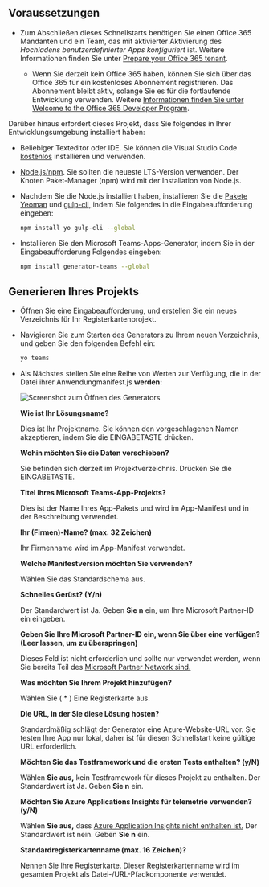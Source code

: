 ## <a name="prerequisites"></a>Voraussetzungen

- Zum Abschließen dieses Schnellstarts benötigen Sie einen Office 365 Mandanten und ein Team, das mit aktivierter Aktivierung des *Hochladens benutzerdefinierter Apps konfiguriert* ist. Weitere Informationen finden Sie unter [Prepare your Office 365 tenant](~/concepts/build-and-test/prepare-your-o365-tenant.md).

  - Wenn Sie derzeit kein Office 365 haben, können Sie sich über das Office 365 für ein kostenloses Abonnement registrieren. Das Abonnement bleibt aktiv, solange Sie es für die fortlaufende Entwicklung verwenden. Weitere [Informationen finden Sie unter Welcome to the Office 365 Developer Program](/office/developer-program/microsoft-365-developer-program).

Darüber hinaus erfordert dieses Projekt, dass Sie folgendes in Ihrer Entwicklungsumgebung installiert haben:

- Beliebiger Texteditor oder IDE. Sie können die Visual Studio Code [kostenlos](https://code.visualstudio.com/download) installieren und verwenden.

- [Node.js/npm](https://nodejs.org/en/). Sie sollten die neueste LTS-Version verwenden. Der Knoten Paket-Manager (npm) wird mit der Installation von Node.js.

- Nachdem Sie die Node.js installiert haben, installieren Sie die [Pakete Yeoman](https://yeoman.io/) und [gulp-cli,](https://www.npmjs.com/package/gulp-cli) indem Sie folgendes in die Eingabeaufforderung eingeben:

    ```bash
    npm install yo gulp-cli --global
    ```

- Installieren Sie den Microsoft Teams-Apps-Generator, indem Sie in der Eingabeaufforderung Folgendes eingeben:

    ```bash
    npm install generator-teams --global
    ```

## <a name="generate-your-project"></a>Generieren Ihres Projekts

- Öffnen Sie eine Eingabeaufforderung, und erstellen Sie ein neues Verzeichnis für Ihr Registerkartenprojekt.

- Navigieren Sie zum Starten des Generators zu Ihrem neuen Verzeichnis, und geben Sie den folgenden Befehl ein:

    ```bash
    yo teams
    ```

- Als Nächstes stellen Sie eine Reihe von Werten zur Verfügung, die in der Datei ihrer Anwendungmanifest.js **werden:**

    ![Screenshot zum Öffnen des Generators](/microsoftteams/platform/assets/images/tab-images/teamsTabScreenshot.PNG)

    **Wie ist Ihr Lösungsname?**

    Dies ist Ihr Projektname. Sie können den vorgeschlagenen Namen akzeptieren, indem Sie die EINGABETASTE drücken.

    **Wohin möchten Sie die Daten verschieben?**

    Sie befinden sich derzeit im Projektverzeichnis. Drücken Sie die EINGABETASTE.

    **Titel Ihres Microsoft Teams-App-Projekts?**

    Dies ist der Name Ihres App-Pakets und wird im App-Manifest und in der Beschreibung verwendet.

    **Ihr (Firmen)-Name? (max. 32 Zeichen)**

    Ihr Firmenname wird im App-Manifest verwendet.

    **Welche Manifestversion möchten Sie verwenden?**

    Wählen Sie das Standardschema aus.

    **Schnelles Gerüst? (Y/n)**

    Der Standardwert ist Ja. Geben **Sie n** ein, um Ihre Microsoft Partner-ID ein eingeben.

    **Geben Sie Ihre Microsoft Partner-ID ein, wenn Sie über eine verfügen? (Leer lassen, um zu überspringen)**

    Dieses Feld ist nicht erforderlich und sollte nur verwendet werden, wenn Sie bereits Teil des [Microsoft Partner Network sind.](https://partner.microsoft.com)

    **Was möchten Sie Ihrem Projekt hinzufügen?**

    Wählen Sie ( &ast; ) Eine Registerkarte aus.

    **Die URL, in der Sie diese Lösung hosten?**

    Standardmäßig schlägt der Generator eine Azure-Website-URL vor. Sie testen Ihre App nur lokal, daher ist für diesen Schnellstart keine gültige URL erforderlich.

    **Möchten Sie das Testframework und die ersten Tests enthalten? (y/N)**

    Wählen **Sie aus,** kein Testframework für dieses Projekt zu enthalten. Der Standardwert ist Ja. Geben **Sie n** ein.

    **Möchten Sie Azure Applications Insights für telemetrie verwenden? (y/N)**

    Wählen **Sie aus,** dass [Azure Application Insights nicht enthalten ist.](/azure-docs/articles/azure-monitor/app/app-insights-overview.md) Der Standardwert ist nein. Geben **Sie n** ein.

    **Standardregisterkartenname (max. 16 Zeichen)?**

    Nennen Sie Ihre Registerkarte. Dieser Registerkartenname wird im gesamten Projekt als Datei-/URL-Pfadkomponente verwendet.
